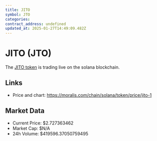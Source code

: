 ```yaml
---
title: JITO
symbol: JTO
categories: 
contract_address: undefined
updated_at: 2025-01-27T14:49:09.482Z
---
```


# JITO (JTO)
The [JITO token](https://moralis.com/chain/solana/token/price/jito-1) is trading live on the solana blockchain.

## Links
- Price and chart: https://moralis.com/chain/solana/token/price/jito-1

## Market Data
- Current Price: $2.727363462
- Market Cap: $N/A
- 24h Volume: $419596.37050759495

